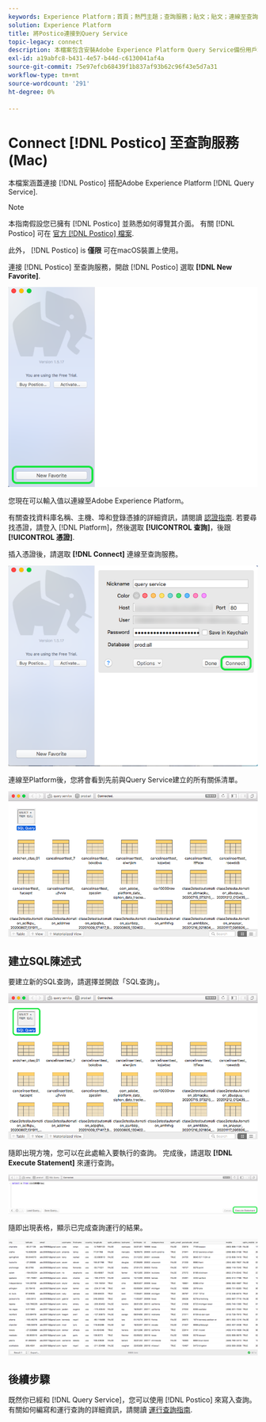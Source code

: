 ```yaml
---
keywords: Experience Platform；首頁；熱門主題；查詢服務；貼文；貼文；連線至查詢服務；
solution: Experience Platform
title: 將Postico連接到Query Service
topic-legacy: connect
description: 本檔案包含安裝Adobe Experience Platform Query Service備份用戶端Postico的連結。
exl-id: a19abfc8-b431-4e57-b44d-c6130041af4a
source-git-commit: 75e97efcb68439f1b837af93b62c96f43e5d7a31
workflow-type: tm+mt
source-wordcount: '291'
ht-degree: 0%

---
```


# Connect [!DNL Postico] 至查詢服務(Mac)

本檔案涵蓋連接 [!DNL Postico] 搭配Adobe Experience Platform [!DNL Query Service].

>[!NOTE]
>
> 本指南假設您已擁有 [!DNL Postico] 並熟悉如何導覽其介面。 有關 [!DNL Postico] 可在 [官方 [!DNL Postico] 檔案](https://eggerapps.at/postico/docs).
> 
> 此外， [!DNL Postico] is **僅限** 可在macOS裝置上使用。

連接 [!DNL Postico] 至查詢服務，開啟 [!DNL Postico] 選取 **[!DNL New Favorite]**.

![此 [!DNL Postico] 醒目顯示「新收藏」的UI。](../images/clients/postico/open-postico.png)

您現在可以輸入值以連線至Adobe Experience Platform。

有關查找資料庫名稱、主機、埠和登錄憑據的詳細資訊，請閱讀 [認證指南](../ui/credentials.md). 若要尋找憑證，請登入 [!DNL Platform]，然後選取 **[!UICONTROL 查詢]**，後跟 **[!UICONTROL 憑證]**.

插入憑證後，請選取 **[!DNL Connect]** 連線至查詢服務。

![帶連接的「新建收藏夾」對話框突出顯示。](../images/clients/postico/authentication-details.png)

連線至Platform後，您將會看到先前與Query Service建立的所有關係清單。

![中的連線清單 [!DNL Postico] UI。](../images/clients/postico/show-queries.png)

## 建立SQL陳述式

要建立新的SQL查詢，請選擇並開啟「SQL查詢」。

![此 [!DNL Postico] 突出顯示了SQL查詢快捷方式的UI。](../images/clients/postico/create-query.png)

隨即出現方塊，您可以在此處輸入要執行的查詢。 完成後，請選取 **[!DNL Execute Statement]** 來運行查詢。

![突出顯示了帶有Execute語句的SQL編輯器。](../images/clients/postico/run-statement.png)

隨即出現表格，顯示已完成查詢運行的結果。

![範例查詢的結果表。](../images/clients/postico/query-results.png)

## 後續步驟

既然你已經和 [!DNL Query Service]，您可以使用 [!DNL Postico] 來寫入查詢。 有關如何編寫和運行查詢的詳細資訊，請閱讀 [運行查詢指南](../best-practices/writing-queries.md).
